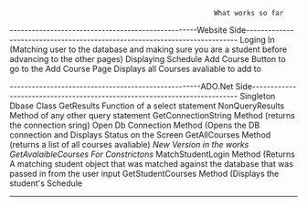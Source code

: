                                                       What works so far

---------------------------------------------------Website Side---------------------------------------------------------------------------
Loging In (Matching user to the database and making sure you are a student before advancing to the other pages)
Displaying Schedule
Add Course Button to go to the Add Course Page
Displays all Courses avaliable to add to

----------------------------------------------------ADO.Net Side--------------------------------------------------------------------------
Singleton Dbase Class
GetResults Function of a select statement
NonQueryResults Method of any other query statement
GetConnectionString Method (returns the connection sring)
Open Db Connection Method (Opens the DB connection and Displays Status on the Screen
GetAllCourses Method (returns a list of all courses avaliable) *New Version in the works GetAvalaibleCourses For Constrictons*
MatchStudentLogin Method (Returns A matching student object that was matched against the database that was passed in from the user input
GetStudentCourses Method (Displays the student's Schedule

-----------------------------------------------------------------------------------------------------------------------------------------
